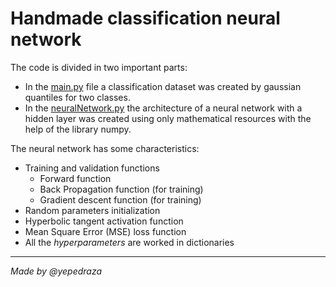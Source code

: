 # Handmade classification neural network
The code is divided in two important parts:
* In the [main.py](https://github.com/yepedraza/hm-class-nn/blob/master/main.py) file a classification dataset was created by gaussian quantiles for two classes.
* In the [neuralNetwork.py](https://github.com/yepedraza/hm-class-nn/blob/master/neuralNetwork.py) the architecture of a neural network with a hidden layer was created using only mathematical resources with the help of the library numpy.

The neural network has some characteristics:
* Training and validation functions
  * Forward function
  * Back Propagation function (for training)
  * Gradient descent function (for training)
* Random parameters initialization 
* Hyperbolic tangent activation function
* Mean Square Error (MSE) loss function
* All the *hyperparameters* are worked in dictionaries

---
*Made by @yepedraza* 
